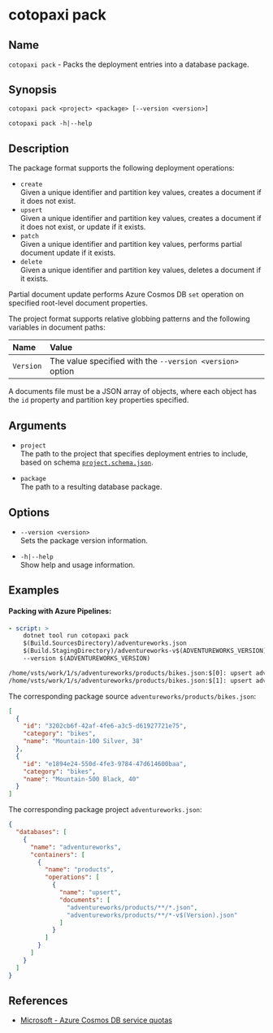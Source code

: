 # cotopaxi pack

<p />

## Name

<p />

`cotopaxi pack` - Packs the deployment entries into a database package.

<p />

## Synopsis

<p />

```txt
cotopaxi pack <project> <package> [--version <version>]

cotopaxi pack -h|--help
```

<p />

## Description

<p />

The package format supports the following deployment operations:

<p />

- `create`  
Given a unique identifier and partition key values, creates a document if it does not exist.
- `upsert`  
Given a unique identifier and partition key values, creates a document if it does not exist, or update if it exists.
- `patch`  
Given a unique identifier and partition key values, performs partial document update if it exists.
- `delete`  
Given a unique identifier and partition key values, deletes a document if it exists.

<p />

Partial document update performs Azure Cosmos DB `set` operation on specified root-level document properties.

<p />

The project format supports relative globbing patterns and the following variables in document paths:

<p />

| Name | Value |
|:- |:- |
| `Version` | The value specified with the `--version <version>` option |

<p />

A documents file must be a JSON array of objects, where each object has the `id` property and partition key properties specified.

<p />

## Arguments

<p />

- `project`  
The path to the project that specifies deployment entries to include, based on schema [`project.schema.json`](https://alexanderkozlenko.github.io/cotopaxi/schemas/project.schema.json).

<p />

- `package`  
The path to a resulting database package.

<p />

## Options

<p />

- `--version <version>`  
Sets the package version information.

<p />

- `-h|--help`  
Show help and usage information.

<p />

## Examples

<p />

#### Packing with Azure Pipelines:

<p />

```yaml
- script: >
    dotnet tool run cotopaxi pack
    $(Build.SourcesDirectory)/adventureworks.json
    $(Build.StagingDirectory)/adventureworks-v$(ADVENTUREWORKS_VERSION).cdbpkg
    --version $(ADVENTUREWORKS_VERSION)
```

<p />

```txt
/home/vsts/work/1/s/adventureworks/products/bikes.json:$[0]: upsert adventureworks\products\3202cb6f-42af-4fe6-a3c5-d61927721e75 (4)
/home/vsts/work/1/s/adventureworks/products/bikes.json:$[1]: upsert adventureworks\products\e1894e24-550d-4fe3-9784-47d614600baa (4)
```

<p />

The corresponding package source `adventureworks/products/bikes.json`:

<p />

```json
[
  {
    "id": "3202cb6f-42af-4fe6-a3c5-d61927721e75",
    "category": "bikes",
    "name": "Mountain-100 Silver, 38"
  },
  {
    "id": "e1894e24-550d-4fe3-9784-47d614600baa",
    "category": "bikes",
    "name": "Mountain-500 Black, 40"
  }
]
```

<p />

The corresponding package project `adventureworks.json`:

<p />

```json
{
  "databases": [
    {
      "name": "adventureworks",
      "containers": [
        {
          "name": "products",
          "operations": [
            {
              "name": "upsert",
              "documents": [
                "adventureworks/products/**/*.json",
                "adventureworks/products/**/*-v$(Version).json"
              ]
            }
          ]
        }
      ]
    }
  ]
}
```

<p />

## References

<p />

- [Microsoft - Azure Cosmos DB service quotas](https://learn.microsoft.com/en-us/azure/cosmos-db/concepts-limits)
